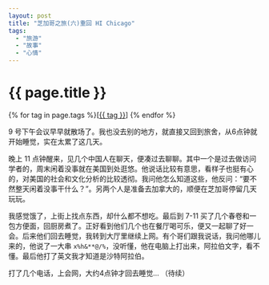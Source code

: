 ```yaml
---
layout: post
title: "芝加哥之旅(六)重回 HI Chicago"
tags:
  - "旅游"
  - "故事"
  - "心情"
---
```


# {{ page.title }}

<div class="tags">
{% for tag in page.tags %}[<a class="tag" href="/tags.html#{{ tag }}">{{ tag }}</a>] {% endfor %}
</div>


9 号下午会议早早就散场了。我也没去别的地方，就直接又回到旅舍，从6点钟就开始睡觉，实在太累了这几天。

晚上 11  点钟醒来，见几个中国人在聊天，便凑过去聊聊。其中一个是过去做访问学者的，周末闲着没事就在美国到处逛悠。他说话比较有意思，看样子也挺有心的，对美国的社会和文化分析的比较透彻。我问他怎么知道这些，他反问：“要不然整天闲着没事干什么？”。另两个人是准备去加拿大的，顺便在芝加哥停留几天玩玩。

我感觉饿了，上街上找点东西，却什么都不想吃。最后到 7-11 买了几个春卷和一包方便面，回厨房煮了。正好看到他们几个也在餐厅喝可乐，便又一起聊了好一会。后来他们回去睡觉，我转到大厅里继续上网。有个哥们跟我说话，我问他哪儿来的，他说了一大串 <code>x%h&**$@$/%</code>，没听懂，他在电脑上打出来，阿拉伯文字，看不懂。最后他打了英文我才知道是沙特阿拉伯。


打了几个电话，上会网，大约4点钟才回去睡觉...
（待续）
